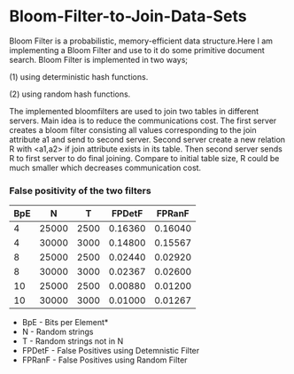 # Bloom-Filter-to-Join-Data-Sets
Bloom Filter is a probabilistic, memory-efficient data structure.Here I am implementing a Bloom Filter and use to it do some primitive document search.
Bloom Filter is implemented in two ways; 

(1) using deterministic hash functions. 

(2) using random hash functions.


The implemented bloomfilters are used to join two tables in different servers. Main idea is to reduce the communications cost.
The first server creates a bloom filter consisting all values corresponding to the join attribute a1 and send to second server.
Second server create a new relation R with <a1,a2> if join attribute exists in its table. Then second server sends R to first server to do final joining. 
Compare to initial table size, R could be much smaller which decreases communication cost.

### False positivity of the two filters

| BpE | N     | T    | FPDetF  | FPRanF  |
|-----|-------|------|---------|---------|
| 4   | 25000 | 2500 | 0.16360 | 0.16040 |
| 4   | 30000 | 3000 | 0.14800 | 0.15567 |
| 8   | 25000 | 2500 | 0.02440 | 0.02920 |
| 8   | 30000 | 3000 | 0.02367 | 0.02600 |
| 10  | 25000 | 2500 | 0.00880 | 0.01200 |
| 10  | 30000 | 3000 | 0.01000 | 0.01267 |

* BpE - Bits per Element*
* N - Random strings 
* T - Random strings not in N
* FPDetF - False Positives using Detemnistic Filter
* FPRanF - False Positives using Random Filter
